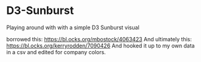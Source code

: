 # D3-Sunburst
Playing around with with a simple D3 Sunburst visual

borrowed this: https://bl.ocks.org/mbostock/4063423
And ultimately this: https://bl.ocks.org/kerryrodden/7090426
And hooked it up to my own data in a csv and edited for company colors. 

